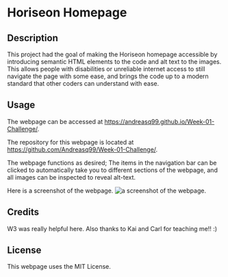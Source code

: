 # Horiseon Homepage

## Description

This project had the goal of making the Horiseon homepage accessible by introducing semantic HTML elements to the code and alt text to the images. This allows people with disabilities or unreliable internet access to still navigate the page with some ease, and brings the code up to a modern standard that other coders can understand with ease.

## Usage

The webpage can be accessed at https://andreasq99.github.io/Week-01-Challenge/.

The repository for this webpage is located at https://github.com/Andreasq99/Week-01-Challenge/.

The webpage functions as desired; The items in the navigation bar can be clicked to automatically take you to different sections of the webpage, and all images can be inspected to reveal alt-text.

Here is a screenshot of the webpage.
![a screenshot of the webpage.](assets/images/Screenshot-1.png)

## Credits

W3 was really helpful here. Also thanks to Kai and Carl for teaching me!! :)

## License

This webpage uses the MIT License.
